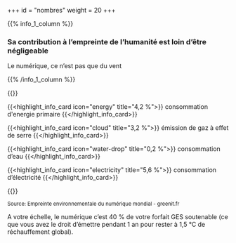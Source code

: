 +++
id = "nombres"
weight = 20
+++

{{% info_1_column %}}

### Sa contribution à l’empreinte de l’humanité est loin d’être négligeable

Le numérique, ce n’est pas que du vent

{{% /info_1_column %}}

{{<grid min-cell-width="160">}}

{{<highlight_info_card icon="energy" title="4,2 %">}}
consommation d'energie primaire
{{</highlight_info_card>}}

{{<highlight_info_card icon="cloud" title="3,2 %">}}
émission de gaz à effet de serre
{{</highlight_info_card>}}

{{<highlight_info_card icon="water-drop" title="0,2 %">}}
consommation d’eau
{{</highlight_info_card>}}

{{<highlight_info_card icon="electricity" title="5,6 %">}}
consommation d’électricité
{{</highlight_info_card>}}

{{</grid>}}

<small>Source: Empreinte environnementale du numérique mondial - greenit.fr</small>

A votre échelle, le numérique c’est 40 % de votre forfait GES soutenable (ce que vous avez le droit d’émettre pendant 1
an pour rester à 1,5 °C de réchauffement global).
